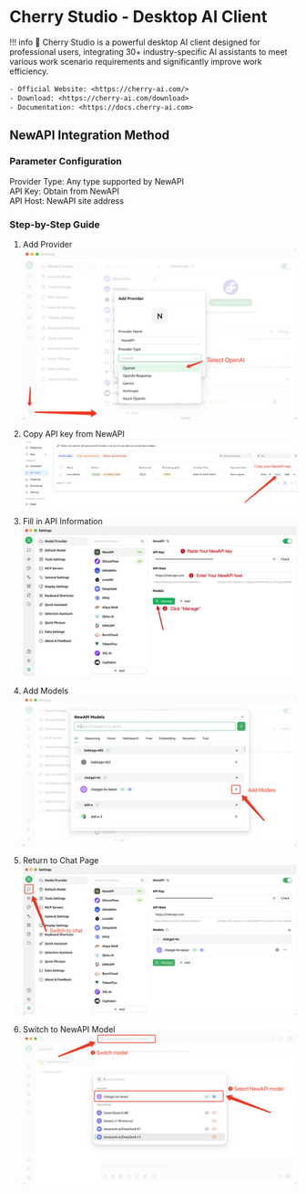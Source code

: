 # Cherry Studio - Desktop AI Client
!!! info
    🍒 Cherry Studio is a powerful desktop AI client designed for professional users, integrating 30+ industry-specific AI assistants to meet various work scenario requirements and significantly improve work efficiency.

    - Official Website: <https://cherry-ai.com/>
    - Download: <https://cherry-ai.com/download>
    - Documentation: <https://docs.cherry-ai.com>

## NewAPI Integration Method

### Parameter Configuration

Provider Type: Any type supported by NewAPI  
API Key: Obtain from NewAPI  
API Host: NewAPI site address  

### Step-by-Step Guide

1. Add Provider
![Add Provider](../assets/cherry_studio/add_provider.png)

2. Copy API key from NewAPI
![Copy API Key](../assets/cherry_studio/copy_api_key.png)

3. Fill in API Information
![Fill Channel Information](../assets/cherry_studio/fill_api_info.jpg)

4. Add Models
![Add Models](../assets/cherry_studio/add_models.png)

5. Return to Chat Page
![Switch to Chat Page](../assets/cherry_studio/back_to_chat.png)

6. Switch to NewAPI Model
![Switch Model](../assets/cherry_studio/switch_model.png) 